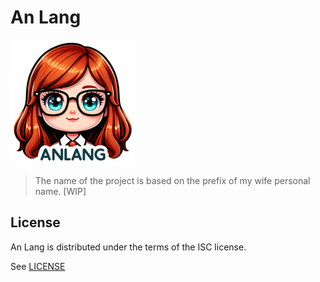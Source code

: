 # An Lang

![logo](assets/logo.png "logo")

> The name of the project is based on the prefix of my wife personal name. [WIP]

## License

An Lang is distributed under the terms of the ISC license.

See [LICENSE](LICENSE)
